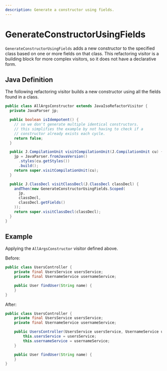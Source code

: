 ```yaml
---
description: Generate a constructor using fields.
---
```


# GenerateConstructorUsingFields

`GenerateConstructorUsingFields` adds a new constructor to the specified class based on one or more fields on that class. This refactoring visitor is a building block for more complex visitors, so it does not have a declarative form.

## Java Definition

The following refactoring visitor builds a new constructor using all the fields found in a class.

```java
public class AllArgsConstructor extends JavaIsoRefactorVisitor {
  private JavaParser jp;

  public boolean isIdempotent() {
    // so we don't generate multiple identical constructors.
    // this simplifies the example by not having to check if a
    // constructor already exists each cycle.
    return false;
  }

  public J.CompilationUnit visitCompilationUnit(J.CompilationUnit cu) {
    jp = JavaParser.fromJavaVersion()
      .styles(cu.getStyles())
      .build();
    return super.visitCompilationUnit(cu);
  }

  public J.ClassDecl visitClassDecl(J.ClassDecl classDecl) {
    andThen(new GenerateConstructorUsingFields.Scoped(
      jp,
      classDecl,
      classDecl.getFields()
    ));
    return super.visitClassDecl(classDecl);
  }
}
```

## Example

Applying the `AllArgsConstructor` visitor defined above.

Before:

```java
public class UsersController {
    private final UsersService usersService;
    private final UsernameService usernameService;

    public User findUser(String name) {
    }
}
```

After:

```java
public class UsersController {
    private final UsersService usersService;
    private final UsernameService usernameService;

    public UsersController(UsersService usersService, UsernameService usernameService) {
        this.usersService = usersService;
        this.usernameService = usernameService;
    }

    public User findUser(String name) {
    }
}
```

